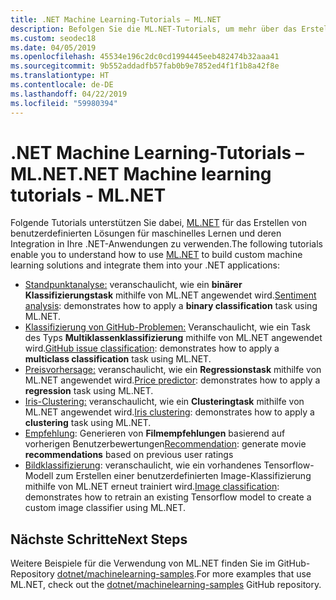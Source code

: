 ```yaml
---
title: .NET Machine Learning-Tutorials – ML.NET
description: Befolgen Sie die ML.NET-Tutorials, um mehr über das Erstellen von benutzerdefinierten KI-Lösungen und deren Integration in .NET-Anwendungen zu erfahren.
ms.custom: seodec18
ms.date: 04/05/2019
ms.openlocfilehash: 45534e196c2dc0cd1994445eeb482474b32aaa41
ms.sourcegitcommit: 9b552addadfb57fab0b9e7852ed4f1f1b8a42f8e
ms.translationtype: HT
ms.contentlocale: de-DE
ms.lasthandoff: 04/22/2019
ms.locfileid: "59980394"
---
```

# <a name="net-machine-learning-tutorials---mlnet"></a><span data-ttu-id="5e7aa-103">.NET Machine Learning-Tutorials – ML.NET</span><span class="sxs-lookup"><span data-stu-id="5e7aa-103">.NET Machine learning tutorials - ML.NET</span></span>

<span data-ttu-id="5e7aa-104">Folgende Tutorials unterstützen Sie dabei, [ML.NET](../index.yml) für das Erstellen von benutzerdefinierten Lösungen für maschinelles Lernen und deren Integration in Ihre .NET-Anwendungen zu verwenden.</span><span class="sxs-lookup"><span data-stu-id="5e7aa-104">The following tutorials enable you to understand how to use [ML.NET](../index.yml) to build custom machine learning solutions and integrate them into your .NET applications:</span></span>

- <span data-ttu-id="5e7aa-105">[Standpunktanalyse:](sentiment-analysis.md) veranschaulicht, wie ein **binärer Klassifizierungstask** mithilfe von ML.NET angewendet wird.</span><span class="sxs-lookup"><span data-stu-id="5e7aa-105">[Sentiment analysis](sentiment-analysis.md): demonstrates how to apply a **binary classification** task using ML.NET.</span></span>
- <span data-ttu-id="5e7aa-106">[Klassifizierung von GitHub-Problemen:](github-issue-classification.md) Veranschaulicht, wie ein Task des Typs **Multiklassenklassifizierung** mithilfe von ML.NET angewendet wird.</span><span class="sxs-lookup"><span data-stu-id="5e7aa-106">[GitHub issue classification](github-issue-classification.md): demonstrates how to apply a **multiclass classification** task using ML.NET.</span></span>
- <span data-ttu-id="5e7aa-107">[Preisvorhersage:](taxi-fare.md) veranschaulicht, wie ein **Regressionstask** mithilfe von ML.NET angewendet wird.</span><span class="sxs-lookup"><span data-stu-id="5e7aa-107">[Price predictor](taxi-fare.md): demonstrates how to apply a **regression** task using ML.NET.</span></span>
- <span data-ttu-id="5e7aa-108">[Iris-Clustering:](iris-clustering.md) veranschaulicht, wie ein **Clusteringtask** mithilfe von ML.NET angewendet wird.</span><span class="sxs-lookup"><span data-stu-id="5e7aa-108">[Iris clustering](iris-clustering.md): demonstrates how to apply a **clustering** task using ML.NET.</span></span>
- <span data-ttu-id="5e7aa-109">[Empfehlung](movie-recommmendation.md): Generieren von **Filmempfehlungen** basierend auf vorherigen Benutzerbewertungen</span><span class="sxs-lookup"><span data-stu-id="5e7aa-109">[Recommendation](movie-recommmendation.md): generate movie **recommendations** based on previous user ratings</span></span>
- <span data-ttu-id="5e7aa-110">[Bildklassifizierung](image-classification.md): veranschaulicht, wie ein vorhandenes Tensorflow-Modell zum Erstellen einer benutzerdefinierten Image-Klassifizierung mithilfe von ML.NET erneut trainiert wird.</span><span class="sxs-lookup"><span data-stu-id="5e7aa-110">[Image classification](image-classification.md): demonstrates how to retrain an existing Tensorflow model to create a custom image classifier using ML.NET.</span></span>

## <a name="next-steps"></a><span data-ttu-id="5e7aa-111">Nächste Schritte</span><span class="sxs-lookup"><span data-stu-id="5e7aa-111">Next Steps</span></span>

<span data-ttu-id="5e7aa-112">Weitere Beispiele für die Verwendung von ML.NET finden Sie im GitHub-Repository [dotnet/machinelearning-samples](https://github.com/dotnet/machinelearning-samples).</span><span class="sxs-lookup"><span data-stu-id="5e7aa-112">For more examples that use ML.NET, check out the [dotnet/machinelearning-samples](https://github.com/dotnet/machinelearning-samples) GitHub repository.</span></span>
